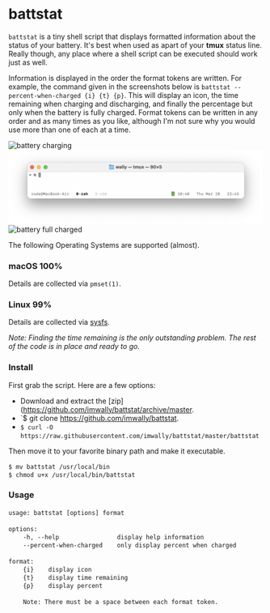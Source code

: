 # battstat

`battstat` is a tiny shell script that displays formatted information about the status of your battery. It's best when used as apart of your __tmux__ status line. Really though, any place where a shell script can be executed should work just as well.

Information is displayed in the order the format tokens are written. For example, the command given in the screenshots below is `battstat --percent-when-charged {i} {t} {p}`. This will display an icon, the time remaining when charging and discharging, and finally the percentage but only when the battery is fully charged. Format tokens can be written in any order and as many times as you like, although I'm not sure why you would use more than one of each at a time.

![battery charging](https://github.com/imwally/battstat/raw/master/img/charging.png)
![battery discharging](https://github.com/imwally/battstat/raw/master/img/discharging.png)
![battery full charged](https://github.com/imwally/battstat/raw/master/img/charged.png)

The following Operating Systems are supported (almost).

### macOS 100%

Details are collected via `pmset(1)`.

### Linux 99%

Details are collected via [sysfs](https://en.wikipedia.org/wiki/Sysfs).

_Note: Finding the time remaining is the only outstanding problem. The rest of the code is in place and ready to go._

### Install

First grab the script. Here are a few options:

* Download and extract the [zip](https://github.com/imwally/battstat/archive/master.
* `$ git clone https://github.com/imwally/battstat.
* `$ curl -O https://raw.githubusercontent.com/imwally/battstat/master/battstat`

Then move it to your favorite binary path and make it executable.

```
$ mv battstat /usr/local/bin
$ chmod u+x /usr/local/bin/battstat
```

### Usage

```
usage: battstat [options] format

options:
    -h, --help                display help information
    --percent-when-charged    only display percent when charged

format:
    {i}    display icon
    {t}    display time remaining
    {p}    display percent

    Note: There must be a space between each format token.
```